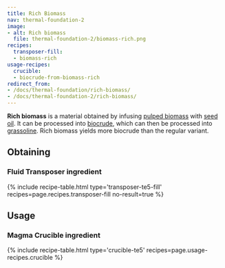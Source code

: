 ```yaml
---
title: Rich Biomass
nav: thermal-foundation-2
image:
- alt: Rich biomass
  file: thermal-foundation-2/biomass-rich.png
recipes:
  transposer-fill:
  - biomass-rich
usage-recipes:
  crucible:
  - biocrude-from-biomass-rich
redirect_from:
- /docs/thermal-foundation/rich-biomass/
- /docs/thermal-foundation-2/rich-biomass/
---
```


**Rich biomass** is a material obtained by infusing [pulped
biomass](/docs/1.12/thermal-foundation-2/pulped-biomass/) with [seed
oil](/docs/1.12/thermal-foundation-2/seed-oil/). It can be processed into
[biocrude](/docs/1.12/thermal-foundation-2/biocrude/), which can then be processed into
[grassoline](/docs/1.12/thermal-foundation-2/grassoline/). Rich biomass yields more
biocrude than the regular variant.


Obtaining
---------

### Fluid Transposer ingredient
{% include recipe-table.html type='transposer-te5-fill' recipes=page.recipes.transposer-fill no-result=true %}


Usage
-----

### Magma Crucible ingredient
{% include recipe-table.html type='crucible-te5' recipes=page.usage-recipes.crucible %}
